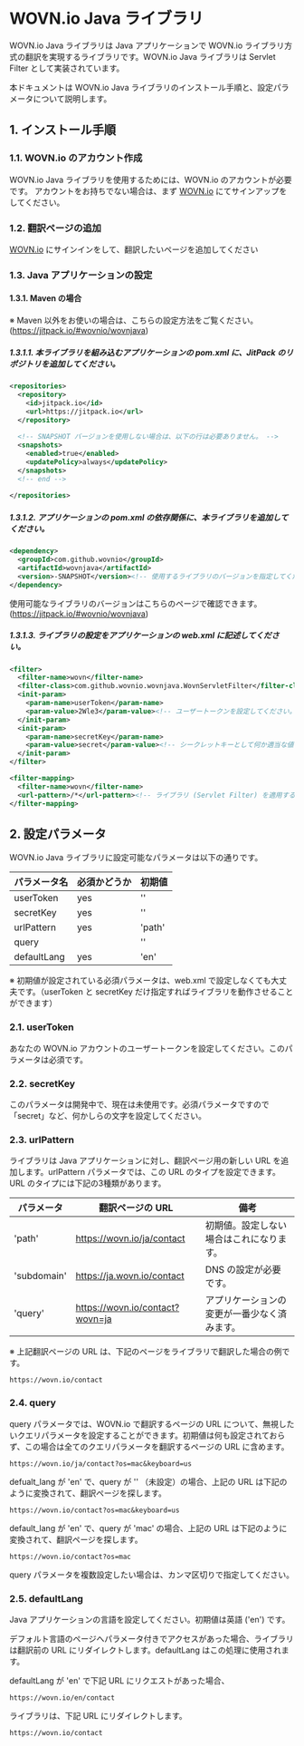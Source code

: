# WOVN.io Java ライブラリ

WOVN.io Java ライブラリは Java アプリケーションで WOVN.io ライブラリ方式の翻訳を実現するライブラリです。WOVN.io Java ライブラリは Servlet Filter として実装されています。

本ドキュメントは WOVN.io Java ライブラリのインストール手順と、設定パラメータについて説明します。

## 1. インストール手順

### 1.1. WOVN.io のアカウント作成

WOVN.io Java ライブラリを使用するためには、WOVN.io のアカウントが必要です。 アカウントをお持ちでない場合は、まず [WOVN.io](https://wovn.io) にてサインアップをしてください。

### 1.2. 翻訳ページの追加

[WOVN.io](https://wovn.io) にサインインをして、翻訳したいページを追加してください

### 1.3. Java アプリケーションの設定

#### 1.3.1. Maven の場合

※ Maven 以外をお使いの場合は、こちらの設定方法をご覧ください。(https://jitpack.io/#wovnio/wovnjava)

##### 1.3.1.1. 本ライブラリを組み込むアプリケーションの pom.xml に、JitPack のリポジトリを追加してください。

```XML
<repositories>
  <repository>
    <id>jitpack.io</id>
    <url>https://jitpack.io</url>
  </repository>
  
  <!-- SNAPSHOT バージョンを使用しない場合は、以下の行は必要ありません。 -->
  <snapshots>
    <enabled>true</enabled>
    <updatePolicy>always</updatePolicy>
  </snapshots>
  <!-- end -->
  
</repositories>
```

##### 1.3.1.2. アプリケーションの pom.xml の依存関係に、本ライブラリを追加してください。

```XML
<dependency>
  <groupId>com.github.wovnio</groupId>
  <artifactId>wovnjava</artifactId>
  <version>-SNAPSHOT</version><!-- 使用するライブラリのバージョンを指定してください。 -->
</dependency>
```

使用可能なライブラリのバージョンはこちらのページで確認できます。(https://jitpack.io/#wovnio/wovnjava)

##### 1.3.1.3. ライブラリの設定をアプリケーションの web.xml に記述してください。

```XML
<filter>
  <filter-name>wovn</filter-name>
  <filter-class>com.github.wovnio.wovnjava.WovnServletFilter</filter-class>
  <init-param>
    <param-name>userToken</param-name>
    <param-value>2Wle3</param-value><!-- ユーザートークンを設定してください。 -->
  </init-param>
  <init-param>
    <param-name>secretKey</param-name>
    <param-value>secret</param-value><!-- シークレットキーとして何か適当な値を指定してください。 -->
  </init-param>
</filter>

<filter-mapping>
  <filter-name>wovn</filter-name>
  <url-pattern>/*</url-pattern><!-- ライブラリ (Servlet Filter) を適用する URL パターンを設定してください。 -->
</filter-mapping>
```

## 2. 設定パラメータ

WOVN.io Java ライブラリに設定可能なパラメータは以下の通りです。

パラメータ名 | 必須かどうか | 初期値
------------ | ------------ | ------------
userToken    | yes          | ''
secretKey    | yes          | ''
urlPattern   | yes          | 'path'
query        |              | ''
defaultLang  | yes          | 'en'

※ 初期値が設定されている必須パラメータは、web.xml で設定しなくても大丈夫です。（userToken と secretKey だけ指定すればライブラリを動作させることができます）

### 2.1. userToken

あなたの WOVN.io アカウントのユーザートークンを設定してください。このパラメータは必須です。

### 2.2. secretKey

このパラメータは開発中で、現在は未使用です。必須パラメータですので「secret」など、何かしらの文字を設定してください。

### 2.3. urlPattern

ライブラリは Java アプリケーションに対し、翻訳ページ用の新しい URL を追加します。urlPattern パラメータでは、この URL のタイプを設定できます。URL のタイプには下記の3種類があります。

パラメータ  | 翻訳ページの URL                | 備考
----------- | ------------------------------- | ------
'path'      | https://wovn.io/ja/contact      | 初期値。設定しない場合はこれになります。
'subdomain' | https://ja.wovn.io/contact      | DNS の設定が必要です。
'query'     | https://wovn.io/contact?wovn=ja | アプリケーションの変更が一番少なく済みます。

※ 上記翻訳ページの URL は、下記のページをライブラリで翻訳した場合の例です。

    https://wovn.io/contact

### 2.4. query

query パラメータでは、WOVN.io で翻訳するページの URL について、無視したいクエリパラメータを設定することができます。初期値は何も設定されておらず、この場合は全てのクエリパラメータを翻訳するページの URL に含めます。

    https://wovn.io/ja/contact?os=mac&keyboard=us

defualt_lang が 'en' で、query が '' （未設定）の場合、上記の URL は下記のように変換されて、翻訳ページを探します。

    https://wovn.io/contact?os=mac&keyboard=us

default_lang が 'en' で、query が 'mac' の場合、上記の URL は下記のように変換されて、翻訳ページを探します。

    https://wovn.io/contact?os=mac

query パラメータを複数設定したい場合は、カンマ区切りで指定してください。

### 2.5. defaultLang

Java アプリケーションの言語を設定してください。初期値は英語 ('en') です。

デフォルト言語のページへパラメータ付きでアクセスがあった場合、ライブラリは翻訳前の URL にリダイレクトします。defaultLang はこの処理に使用されます。

defaultLang が 'en' で下記 URL にリクエストがあった場合、

    https://wovn.io/en/contact

ライブラリは、下記 URL にリダイレクトします。

    https://wovn.io/contact
